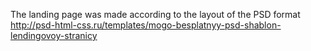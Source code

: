 The landing page was made according to the layout of the PSD format
http://psd-html-css.ru/templates/mogo-besplatnyy-psd-shablon-lendingovoy-stranicy
